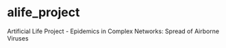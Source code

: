 # alife_project
Artificial Life Project -  Epidemics in Complex Networks: Spread of Airborne Viruses
